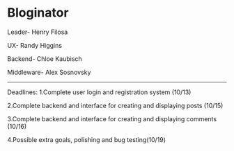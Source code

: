 # Bloginator


Leader- Henry Filosa

UX- Randy Higgins 

Backend- Chloe Kaubisch 

Middleware- Alex Sosnovsky 

***

Deadlines:
  1.Complete user login and registration system (10/13)
  
  2.Complete backend and interface for creating and displaying posts (10/15)
  
  3.Complete backend and interface for creating and displaying comments (10/16)
  
  4.Possible extra goals, polishing and bug testing(10/19)
